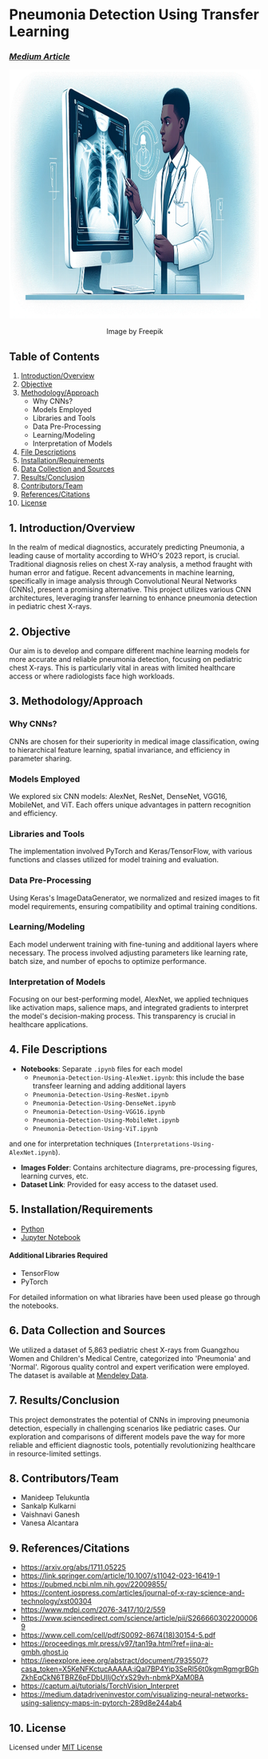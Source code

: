 # Pneumonia Detection Using Transfer Learning

### *[Medium Article](https://medium.com/@manideeptelukuntla/pneumonia-detection-using-transfer-learning-27275ce15148)*

<div align="center">
  <img src="https://github.com/vaap1997/Pneumonia_Detection_Using_Transfer_Learning/blob/main/Images/HeaderPicture.png" width="800" height="500" alt="Stock Portfolio Optimization">
  <br>
  <p>Image by Freepik</p>
</div>

## Table of Contents
1. [Introduction/Overview](#1-introductionoverview)
2. [Objective](#2-objective)
3. [Methodology/Approach](#3-methodologyapproach)
   - Why CNNs?
   - Models Employed
   - Libraries and Tools
   - Data Pre-Processing
   - Learning/Modeling
   - Interpretation of Models
4. [File Descriptions](#4-file-descriptions)
5. [Installation/Requirements](#5-installationrequirements)
6. [Data Collection and Sources](#6-data-collection-and-sources)
7. [Results/Conclusion](#7-resultsconclusion)
8. [Contributors/Team](#8-contributorsteam)
9. [References/Citations](#9-referencescitations)
10. [License](#10-license)

## 1. Introduction/Overview
In the realm of medical diagnostics, accurately predicting Pneumonia, a leading cause of mortality according to WHO's 2023 report, is crucial. Traditional diagnosis relies on chest X-ray analysis, a method fraught with human error and fatigue. Recent advancements in machine learning, specifically in image analysis through Convolutional Neural Networks (CNNs), present a promising alternative. This project utilizes various CNN architectures, leveraging transfer learning to enhance pneumonia detection in pediatric chest X-rays.

## 2. Objective
Our aim is to develop and compare different machine learning models for more accurate and reliable pneumonia detection, focusing on pediatric chest X-rays. This is particularly vital in areas with limited healthcare access or where radiologists face high workloads.

## 3. Methodology/Approach
### Why CNNs?
CNNs are chosen for their superiority in medical image classification, owing to hierarchical feature learning, spatial invariance, and efficiency in parameter sharing.

### Models Employed
We explored six CNN models: AlexNet, ResNet, DenseNet, VGG16, MobileNet, and ViT. Each offers unique advantages in pattern recognition and efficiency.

### Libraries and Tools
The implementation involved PyTorch and Keras/TensorFlow, with various functions and classes utilized for model training and evaluation.

### Data Pre-Processing
Using Keras's ImageDataGenerator, we normalized and resized images to fit model requirements, ensuring compatibility and optimal training conditions.

### Learning/Modeling
Each model underwent training with fine-tuning and additional layers where necessary. The process involved adjusting parameters like learning rate, batch size, and number of epochs to optimize performance.

### Interpretation of Models
Focusing on our best-performing model, AlexNet, we applied techniques like activation maps, salience maps, and integrated gradients to interpret the model's decision-making process. This transparency is crucial in healthcare applications.

## 4. File Descriptions
- **Notebooks**: Separate `.ipynb` files for each model
  - `Pneumonia-Detection-Using-AlexNet.ipynb`: this include the base transfeer learning and adding additional layers
  - `Pneumonia-Detection-Using-ResNet.ipynb`
  - `Pneumonia-Detection-Using-DenseNet.ipynb`
  - `Pneumonia-Detection-Using-VGG16.ipynb`
  - `Pneumonia-Detection-Using-MobileNet.ipynb`
  - `Pneumonia-Detection-Using-ViT.ipynb`
    
and one for interpretation techniques (`Interpretations-Using-AlexNet.ipynb`).
- **Images Folder**: Contains architecture diagrams, pre-processing figures, learning curves, etc.
- **Dataset Link**: Provided for easy access to the dataset used.

## 5. Installation/Requirements
- [Python](https://www.python.org/downloads/)
- [Jupyter Notebook](https://jupyter.org/install)
#### Additional Libraries Required
- TensorFlow
- PyTorch

For detailed information on what libraries have been used please go through the notebooks.

## 6. Data Collection and Sources
We utilized a dataset of 5,863 pediatric chest X-rays from Guangzhou Women and Children's Medical Centre, categorized into 'Pneumonia' and 'Normal'. Rigorous quality control and expert verification were employed. The dataset is available at [Mendeley Data](https://data.mendeley.com/datasets/rscbjbr9sj/2).

## 7. Results/Conclusion
This project demonstrates the potential of CNNs in improving pneumonia detection, especially in challenging scenarios like pediatric cases. Our exploration and comparisons of different models pave the way for more reliable and efficient diagnostic tools, potentially revolutionizing healthcare in resource-limited settings.

## 8. Contributors/Team
- Manideep Telukuntla
- Sankalp Kulkarni
- Vaishnavi Ganesh
- Vanesa Alcantara

## 9. References/Citations
  - https://arxiv.org/abs/1711.05225
  - https://link.springer.com/article/10.1007/s11042-023-16419-1
  - https://pubmed.ncbi.nlm.nih.gov/22009855/
  - https://content.iospress.com/articles/journal-of-x-ray-science-and-technology/xst00304
  - https://www.mdpi.com/2076-3417/10/2/559
  - https://www.sciencedirect.com/science/article/pii/S2666603022000069
  - https://www.cell.com/cell/pdf/S0092-8674(18)30154-5.pdf
  - https://proceedings.mlr.press/v97/tan19a.html?ref=jina-ai-gmbh.ghost.io
  - https://ieeexplore.ieee.org/abstract/document/7935507?casa_token=X5KeNFKctucAAAAA:iQal7BP4Yip3SeRl56t0kgmRgmgrBGhZkhEqCkN6TBRZ6pFDbUIIjOcYxS29vh-nbmkPXaM0BA
  - https://captum.ai/tutorials/TorchVision_Interpret
  - https://medium.datadriveninvestor.com/visualizing-neural-networks-using-saliency-maps-in-pytorch-289d8e244ab4

## 10. License
Licensed under [MIT License](https://github.com/ManideepTelukuntla/InvestigateTMDBMovieData/blob/master/LICENSE)


